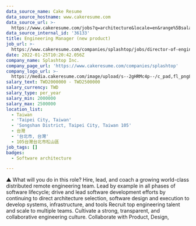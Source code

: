 ```yaml
---
data_source_name: Cake Resume
data_source_hostname: www.cakeresume.com
data_source_url: >-
  https://www.cakeresume.com/jobs?q=architecture&locale=en&range%5Bsalary_range%5D%5Bmin%5D=1000000&page=4
data_source_internal_id: '36133'
title: Engineering Manager (new product)
job_url: >-
  https://www.cakeresume.com/companies/splashtop/jobs/director-of-engineering-fb48b1
date: 2022-01-25T10:20:42.056Z
company_name: Splashtop Inc.
company_page_url: 'https://www.cakeresume.com/companies/splashtop'
company_logo_url: >-
  https://media.cakeresume.com/image/upload/s--2gHRMc4p--/c_pad,fl_png8,h_200,w_200/v1577246016/q3dazcv6tw7gx2xygu4y.png
salary_text: TWD2000000 - TWD2500000
salary_currency: TWD
salary_type: per_year
salary_min: 2000000
salary_max: 2500000
location_list:
  - Taiwan
  - 'Taipei City, Taiwan'
  - 'Songshan District, Taipei City, Taiwan 105'
  - 台灣
  - '台北市, 台灣'
  - 105台灣台北市松山區
job_tags: []
badges:
  - Software architecture

---
```


▲ What will you do in this role? Hire, lead, and coach a growing world-class distributed remote engineering team. Lead by example in all phases of software lifecycle; drive and lead software development efforts by continuing to direct architecture selection, software design and execution to develop systems, infrastructure, and tools Recruit top engineering talent and scale to multiple teams. Cultivate a strong, transparent, and collaborative engineering culture. Collaborate with Product, Design,